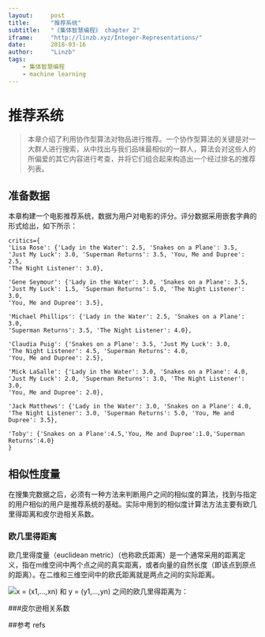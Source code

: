 ```yaml
---
layout:     post
title:      "推荐系统"
subtitle:   "《集体智慧编程》 chapter 2"
iframe:     "http://linzb.xyz/Integer-Representations/"
date:       2018-03-16
author:     "Linzb"
tags:
    - 集体智慧编程
    - machine learning
---
```

# 推荐系统

>  本章介绍了利用协作型算法对物品进行推荐。一个协作型算法的关键是对一大群人进行搜索，从中找出与我们品味最相似的一群人，算法会对这些人的所偏爱的其它内容进行考查，并将它们组合起来构造出一个经过排名的推荐列表。

## 准备数据
本章构建一个电影推荐系统，数据为用户对电影的评分。评分数据采用嵌套字典的形式给出，如下所示：
```
critics={
'Lisa Rose': {'Lady in the Water': 2.5, 'Snakes on a Plane': 3.5,
'Just My Luck': 3.0, 'Superman Returns': 3.5, 'You, Me and Dupree': 2.5,
'The Night Listener': 3.0},

'Gene Seymour': {'Lady in the Water': 3.0, 'Snakes on a Plane': 3.5,
'Just My Luck': 1.5, 'Superman Returns': 5.0, 'The Night Listener': 3.0,
'You, Me and Dupree': 3.5},

'Michael Phillips': {'Lady in the Water': 2.5, 'Snakes on a Plane': 3.0,
'Superman Returns': 3.5, 'The Night Listener': 4.0},

'Claudia Puig': {'Snakes on a Plane': 3.5, 'Just My Luck': 3.0,
'The Night Listener': 4.5, 'Superman Returns': 4.0,
'You, Me and Dupree': 2.5},

'Mick LaSalle': {'Lady in the Water': 3.0, 'Snakes on a Plane': 4.0,
'Just My Luck': 2.0, 'Superman Returns': 3.0, 'The Night Listener': 3.0,
'You, Me and Dupree': 2.0},

'Jack Matthews': {'Lady in the Water': 3.0, 'Snakes on a Plane': 4.0,
'The Night Listener': 3.0, 'Superman Returns': 5.0, 'You, Me and Dupree': 3.5},

'Toby': {'Snakes on a Plane':4.5,'You, Me and Dupree':1.0,'Superman Returns':4.0}
}
```

## 相似性度量
 在搜集完数据之后，必须有一种方法来判断用户之间的相似度的算法，找到与指定的用户相似的用户是推荐系统的基础。实际中用到的相似度计算法方法主要有欧几里得距离和皮尔逊相关系数。
###  欧几里得距离
欧几里得度量（euclidean metric）（也称欧氏距离）是一个通常采用的距离定义，指在m维空间中两个点之间的真实距离，或者向量的自然长度（即该点到原点的距离）。在二维和三维空间中的欧氏距离就是两点之间的实际距离。

![ x = (x1,...,xn) 和 y = (y1,...,yn) 之间的欧几里得距离为：][1]


  [1]: /img/2018-03-16-PCI-chapter2.png

###皮尔逊相关系数




##参考
refs
